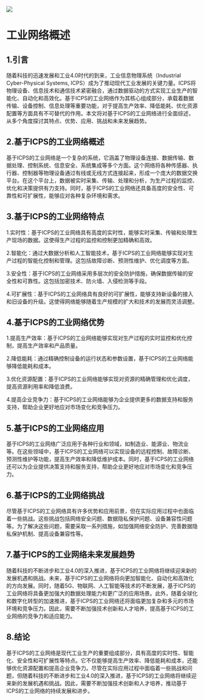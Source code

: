
<!--
title: 工业网络概述
subtitle: 工业网络
author: 柴浩轩
keyword: 工业网络
published: 2024-04-27
topicImg: assets/2/md1.jpg
-->

![](assets/2/md1.jpg)
# 工业网络概述


## 1.引言

随着科技的迅速发展和工业4.0时代的到来，工业信息物理系统（Industrial Cyber-Physical Systems, ICPS）成为了推动现代工业发展的关键力量。ICPS将物理设备、信息技术和通信技术紧密融合，通过数据驱动的方式实现工业生产的智能化、自动化和高效化。基于ICPS的工业网络作为其核心组成部分，承载着数据传输、设备控制、信息处理等重要功能，对于提高生产效率、降低能耗、优化资源配置等方面具有不可替代的作用。本文将对基于ICPS的工业网络进行全面综述，从多个角度探讨其特点、优势、应用、挑战和未来发展趋势。

## 2.基于ICPS的工业网络概述

基于ICPS的工业网络是一个复杂的系统，它涵盖了物理设备连接、数据传输、数据处理、控制系统、信息安全、系统集成等多个方面。这个网络将各种传感器、执行器、控制器等物理设备通过有线或无线方式连接起来，形成一个庞大的数据交换平台。在这个平台上，数据被实时采集、传输、处理和分析，为生产过程的监控、优化和决策提供有力支持。同时，基于ICPS的工业网络还具备高度的安全性、可靠性和可扩展性，能够应对各种复杂环境和需求。

## 3.基于ICPS的工业网络特点

1.实时性：基于ICPS的工业网络具有高度的实时性，能够实时采集、传输和处理生产现场的数据。这使得生产过程的监控和控制更加精确和高效。

2.智能化：通过大数据分析和人工智能技术，基于ICPS的工业网络能够实现对生产过程的智能化控制和管理。这包括故障诊断、预测性维护、优化调度等方面。

3.安全性：基于ICPS的工业网络采用多层次的安全防护措施，确保数据传输的安全性和可靠性。这包括加密技术、防火墙、入侵检测等手段。

4.可扩展性：基于ICPS的工业网络具有良好的可扩展性，能够支持新设备的接入和旧设备的升级。这使得网络能够随着生产规模的扩大和技术的发展而灵活调整。
## 4.基于ICPS的工业网络优势

1.提高生产效率：基于ICPS的工业网络能够实现对生产过程的实时监控和优化控制，提高生产效率和产品质量。

2.降低能耗：通过精确控制设备的运行状态和参数设置，基于ICPS的工业网络能够降低能耗和成本。

3.优化资源配置：基于ICPS的工业网络能够实现对资源的精确管理和优化调度，提高资源利用率和降低浪费。

4.提高企业竞争力：基于ICPS的工业网络能够为企业提供更多的数据支持和服务支持，帮助企业更好地应对市场变化和竞争压力。
## 5.基于ICPS的工业网络应用

基于ICPS的工业网络广泛应用于各种行业和领域，如制造业、能源业、物流业等。在这些领域中，基于ICPS的工业网络可以实现设备的远程控制、故障诊断、预测性维护等功能，提高生产效率和降低维护成本。同时，基于ICPS的工业网络还可以为企业提供决策支持和服务支持，帮助企业更好地应对市场变化和竞争压力。

## 6.基于ICPS的工业网络挑战

尽管基于ICPS的工业网络具有许多优势和应用前景，但在实际应用过程中也面临着一些挑战。这些挑战包括网络安全问题、数据隐私保护问题、设备兼容性问题等。为了解决这些问题，需要采取一系列措施，如加强网络安全防护、完善数据隐私保护机制、提高设备兼容性等。

## 7.基于ICPS的工业网络未来发展趋势

随着科技的不断进步和工业4.0的深入推进，基于ICPS的工业网络将继续迎来新的发展机遇和挑战。未来，基于ICPS的工业网络将向更加智能化、自动化和高效化的方向发展。同时，随着5G、物联网、人工智能等技术的不断发展，基于ICPS的工业网络将具备更加强大的数据处理能力和更广泛的应用场景。此外，随着全球化和数字化转型的加速推进，基于ICPS的工业网络还将面临更加复杂和多元的市场环境和竞争压力。因此，需要不断加强技术创新和人才培养，提高基于ICPS的工业网络的竞争力和适应能力。

## 8.结论

基于ICPS的工业网络是现代工业生产的重要组成部分，具有高度的实时性、智能化、安全性和可扩展性等特点。它不仅能够提高生产效率、降低能耗和成本，还能够优化资源配置和提高企业竞争力。尽管在实际应用过程中面临着一些挑战和问题，但随着科技的不断进步和工业4.0的深入推进，基于ICPS的工业网络将继续迎来新的发展机遇和挑战。因此，需要不断加强技术创新和人才培养，推动基于ICPS的工业网络的持续发展和进步。


